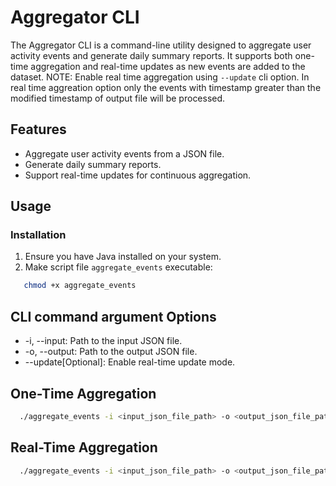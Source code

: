 # Aggregator CLI

The Aggregator CLI is a command-line utility designed to aggregate user activity events and generate daily summary reports. It supports both one-time aggregation and real-time updates as new events are added to the dataset.
NOTE: Enable real time aggregation using `--update` cli option. In real time aggreation option only the events with timestamp greater than the modified timestamp of output file will be processed.

## Features

- Aggregate user activity events from a JSON file.
- Generate daily summary reports.
- Support real-time updates for continuous aggregation.

## Usage

### Installation

1. Ensure you have Java installed on your system.
2. Make script file `aggregate_events` executable:
```bash
   chmod +x aggregate_events
 ```

## CLI command argument Options
- -i, --input: Path to the input JSON file.
- -o, --output: Path to the output JSON file.
- --update[Optional]: Enable real-time update mode.

## One-Time Aggregation
```bash
  ./aggregate_events -i <input_json_file_path> -o <output_json_file_path>
```
## Real-Time Aggregation
```bash
  ./aggregate_events -i <input_json_file_path> -o <output_json_file_path> --update
```